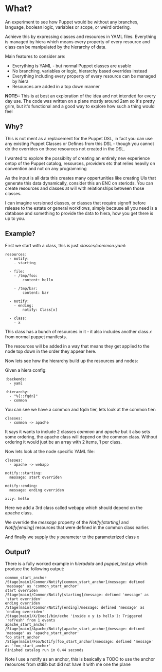 What?
=====

An experiment to see how Puppet would be without any
branches, language, boolean logic, variables or scope,
or weird ordering.

Achieve this by expressing classes and resources in
YAML files.  Everything is managed by hiera which means
every property of every resource and class can be manipulated
by the hierarchy of data.

Main features to consider are:

  * Everything is YAML - but normal Puppet classes are usable
  * No branching, variables or logic, hierarchy based overrides instead
  * Everything including every property of every resource can be managed by hiera
  * Resources are added in a top down manner

**NOTE::** This is at best an exploration of the idea and
not intended for every day use.  The code was written on
a plane mostly around 2am so it's pretty grim, but it's
functional and a good way to explore how such a thing would
feel

Why?
----

This is not ment as a replacement for the Puppet DSL,
in fact you can use any existing Puppet Classes or Defines
from this DSL - though you cannot do the overrides on those
resources not created in the DSL.

I wanted to explore the possiblity of creating an entirely
new experience ontop of the Puppet catalog, resources, providers
etc that relies heavily on convention and not on any programming

As the input is all data this creates many oppertunities
like creating UIs that generate this data dynamically, consider
this an ENC on steriods.  You can create resources and classes
at will with relationships between those classes.

I can imagine versioned classes, or classes that require signoff
before release to the estate or general workflows, simply because
all you need is a database and something to provide the data to
hiera, how you get there is up to you.

Example?
--------

First we start with a class, this is just *classes/common.yaml*:

    resources:
      - notify:
        - starting

      - file:
        - /tmp/foo:
            content: hello

        - /tmp/bar:
            content: bar

      - notify:
        - ending:
            notify: Class[x]

      - class:
        - x

This class has a bunch of resources in it - it also includes
another class *x* from normal puppet manifests.

The resources will be added in a way that means they get applied
to the node top down in the order they appear here.

Now lets see how the hierarchy build up the resources and nodes:

Given a hiera config:

    :backends:
      - yaml

    :hierarchy:
      - "%{::fqdn}"
      - common

You can see we have a common and fqdn tier, lets look at the common
tier:

    classes:
      - common -> apache

It says it wants to include 2 classes *common* and *apache* but it
also sets some ordering, the apache class will depend on the common
class.  Without ordering it would just be an array with 2 items, 1
per class.

Now lets look at the node specific YAML file:

    classes:
      - apache -> webapp

    notify::starting:
      message: start overriden

    notify::ending:
      message: ending overriden

    x::y: hello

Here we add a 3rd class called webapp which should depend on the
apache class.

We override the *message* property of the *Notify[starting]* and
*Notify[ending]* resources that were defined in the common class
earlier.

And finally we supply the *y* parameter to the parameterized class *x*

Output?
-------

There is a fully worked example in *hieradata* and *puppet_test.pp*
which produce the following output:

    common_start_anchor
    /Stage[main]/Common/Notify[common_start_anchor]/message: defined 'message' as 'common_start_anchor'
    start overriden
    /Stage[main]/Common/Notify[starting]/message: defined 'message' as 'start overriden'
    ending overriden
    /Stage[main]/Common/Notify[ending]/message: defined 'message' as 'ending overriden'
    /Stage[main]/X/Exec[/bin/echo 'inside x y is hello']: Triggered 'refresh' from 1 events
    apache_start_anchor
    /Stage[main]/Apache/Notify[apache_start_anchor]/message: defined 'message' as 'apache_start_anchor'
    foo_start_anchor
    /Stage[main]/Foo/Notify[foo_start_anchor]/message: defined 'message' as 'foo_start_anchor'
    Finished catalog run in 0.44 seconds

Note I use a notify as an anchor, this is basically a TODO to use the
anchor resources from stdlib but did not have it with me one the plane
